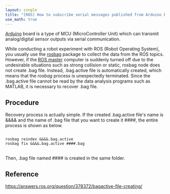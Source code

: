 ```yaml
---
layout: single
title: "[ROS] How to subscribe serial messages published from Arduino board as a ROS topic?"
use_math: true
---
```

[Arduino](https://www.arduino.cc/) board is a type of MCU (MicroController Unit) which can transmit analog/digital sensor outputs via serial communication.


While conducting a robot experiment with ROS (Robot Operating System), you usually use the [rosbag](http://wiki.ros.org/rosbag) package to collect the data from the ROS topics. 
However, if the [ROS master](http://wiki.ros.org/Maste) computer is suddenly turned off due to the undesirable situations such as strong collision or static, rosbag node does not create .bag file.
Instead, .bag.active file is automatically created, which means that the *rosbag* process is unexpectedly terminated. 
Since the .bag.active file cannot be read by the data analysis programs such as MATLAB, it is necessary to recover .bag file.

## Procedure
Recovery process is actually simple.
If the created .bag.active file's name is &&&& and the name of .bag file that you want to create it ####, the entire process is shown as below.
<pre>
<code>
rosbag reindex &&&&.bag.active
rosbag fix &&&&.bag.active ####.bag
</code>
</pre>
Then, .bag file named #### is created in the same folder.

## Reference
https://answers.ros.org/question/378372/bagactive-file-creating/
